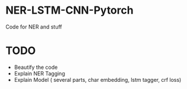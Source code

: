 # NER-LSTM-CNN-Pytorch
Code for NER and stuff

# TODO
* Beautify the code
* Explain NER Tagging
* Explain Model ( several parts, char embedding, lstm tagger, crf loss)
